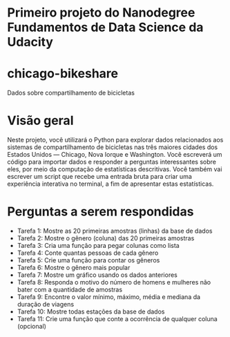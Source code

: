 # Primeiro projeto do Nanodegree Fundamentos de Data Science da Udacity

# chicago-bikeshare
Dados sobre compartilhamento de bicicletas

# Visão geral
Neste projeto, você utilizará o Python para explorar dados relacionados aos sistemas de compartilhamento de bicicletas nas três maiores cidades dos Estados Unidos –– Chicago, Nova Iorque e Washington. Você escreverá um código para importar dados e responder a perguntas interessantes sobre eles, por meio da computação de estatísticas descritivas. Você também vai escrever um script que recebe uma entrada bruta para criar uma experiência interativa no terminal, a fim de apresentar estas estatísticas.
# Perguntas a serem respondidas

+ Tarefa 1: Mostre as 20 primeiras amostras (linhas) da base de dados
+ Tarefa 2: Mostre o gênero (coluna) das 20 primeiras amostras
+ Tarefa 3: Cria uma função para pegar colunas como lista
+ Tarefa 4: Conte quantas pessoas de cada gênero
+ Tarefa 5: Crie uma função para contar os gêneros
+ Tarefa 6: Mostre o gênero mais popular
+ Tarefa 7: Mostre um gráfico usando os dados anteriores
+ Tarefa 8: Responda o motivo do número de homens e mulheres não bater com a quantidade de amostras
+ Tarefa 9: Encontre o valor mínimo, máximo, média e mediana da duração de viagens
+ Tarefa 10: Mostre todas estações da base de dados
+ Tarefa 11: Crie uma função que conte a ocorrência de qualquer coluna (opcional)
